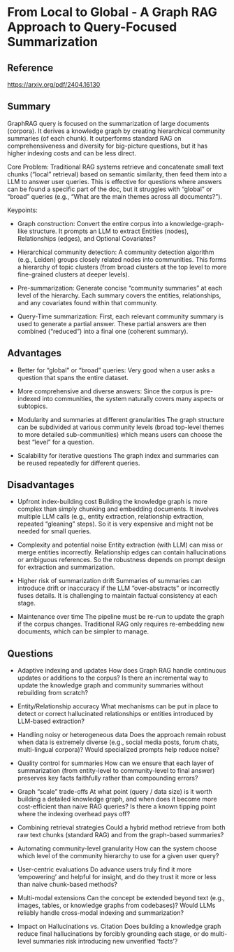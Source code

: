 # From Local to Global - A Graph RAG Approach to Query-Focused Summarization

## Reference

https://arxiv.org/pdf/2404.16130

## Summary

GraphRAG query is focused on the summarization of large documents (corpora).
It derives a knowledge graph by creating hierarchical community summaries (of each chunk).
It outperforms standard RAG on comprehensiveness and diversity for big-picture questions, but it has higher indexing costs and can be less direct.

Core Problem:
Traditional RAG systems retrieve and concatenate small text chunks (“local” retrieval) based on semantic similarity, then feed them into a LLM to answer user queries. This is effective for questions where answers can be found a specific part of the doc, but it struggles with “global” or “broad” queries (e.g., “What are the main themes across all documents?”).

Keypoints:
- Graph construction:
	  Convert the entire corpus into a knowledge-graph-like structure.
	  It prompts an LLM to extract Entities (nodes), Relationships (edges), and Optional Covariates?

- Hierarchical community detection:
	  A community detection algorithm (e.g., Leiden) groups closely related nodes into communities. This forms a hierarchy of topic clusters (from broad clusters at the top level to more fine-grained clusters at deeper levels).

- Pre-summarization:
	  Generate concise “community summaries” at each level of the hierarchy. Each summary covers the entities, relationships, and any covariates found within that community.

- Query-Time summarization:
	  First, each relevant community summary is used to generate a partial answer.
	  These partial answers are then combined (“reduced”) into a final one (coherent summary).

## Advantages

- Better for “global” or “broad” queries:
Very good when a user asks a question that spans the entire dataset.

- More comprehensive and diverse answers:
Since the corpus is pre-indexed into communities, the system naturally covers many aspects or subtopics.

- Modularity and summaries at different granularities
The graph structure can be subdivided at various community levels (broad top-level themes to more detailed sub-communities) which means users can choose the best “level” for a question.

- Scalability for iterative questions
The graph index and summaries can be reused repeatedly for different queries.

## Disadvantages

- Upfront index-building cost
Building the knowledge graph is more complex than simply chunking and embedding documents. It involves multiple LLM calls (e.g., entity extraction, relationship extraction, repeated “gleaning” steps). So it is very expensive and might not be needed for small queries.

- Complexity and potential noise
Entity extraction (with LLM) can miss or merge entities incorrectly. Relationship edges can contain hallucinations or ambiguous references. So the robustness depends on prompt design for extraction and summarization.

- Higher risk of summarization drift
Summaries of summaries can introduce drift or inaccuracy if the LLM “over-abstracts” or incorrectly fuses details. It is challenging to maintain factual consistency at each stage.

- Maintenance over time
The pipeline must be re-run to update the graph if the corpus changes. Traditional RAG only requires re-embedding new documents, which can be simpler to manage.

## Questions

- Adaptive indexing and updates
How does Graph RAG handle continuous updates or additions to the corpus? Is there an incremental way to update the knowledge graph and community summaries without rebuilding from scratch?

- Entity/Relationship accuracy
What mechanisms can be put in place to detect or correct hallucinated relationships or entities introduced by LLM-based extraction?

- Handling noisy or heterogeneous data
Does the approach remain robust when data is extremely diverse (e.g., social media posts, forum chats, multi-lingual corpora)? Would specialized prompts help reduce noise?

- Quality control for summaries
How can we ensure that each layer of summarization (from entity-level to community-level to final answer) preserves key facts faithfully rather than compounding errors?

- Graph “scale” trade-offs
At what point (query / data size) is it worth building a detailed knowledge graph, and when does it become more cost-efficient than naive RAG queries?
Is there a known tipping point where the indexing overhead pays off?

- Combining retrieval strategies
Could a hybrid method retrieve from both raw text chunks (standard RAG) and from the graph-based summaries?

- Automating community-level granularity
How can the system choose which level of the community hierarchy to use for a given user query?

- User-centric evaluations
Do advance users truly find it more ‘empowering’ and helpful for insight, and do they trust it more or less than naive chunk-based methods?

- Multi-modal extensions
Can the concept be extended beyond text (e.g., images, tables, or knowledge graphs from codebases)? Would LLMs reliably handle cross-modal indexing and summarization?

- Impact on Hallucinations vs. Citation
Does building a knowledge graph reduce final hallucinations by forcibly grounding each stage, or do multi-level summaries risk introducing new unverified ‘facts’?